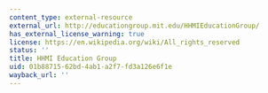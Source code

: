 ```yaml
---
content_type: external-resource
external_url: http://educationgroup.mit.edu/HHMIEducationGroup/
has_external_license_warning: true
license: https://en.wikipedia.org/wiki/All_rights_reserved
status: ''
title: HHMI Education Group
uid: 01b88715-62bd-4ab1-a2f7-fd3a126e6f1e
wayback_url: ''
---
```

